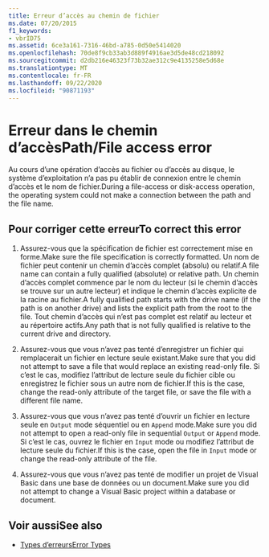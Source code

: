 ```yaml
---
title: Erreur d’accès au chemin de fichier
ms.date: 07/20/2015
f1_keywords:
- vbrID75
ms.assetid: 6ce3a161-7316-46bd-a785-0d50e5414020
ms.openlocfilehash: 70de8f9cb33ab3d889f4916ae3d5de48cd218092
ms.sourcegitcommit: d2db216e46323f73b32ae312c9e4135258e5d68e
ms.translationtype: MT
ms.contentlocale: fr-FR
ms.lasthandoff: 09/22/2020
ms.locfileid: "90871193"
---
```

# <a name="pathfile-access-error"></a><span data-ttu-id="898ee-102">Erreur dans le chemin d’accès</span><span class="sxs-lookup"><span data-stu-id="898ee-102">Path/File access error</span></span>

<span data-ttu-id="898ee-103">Au cours d’une opération d’accès au fichier ou d’accès au disque, le système d’exploitation n’a pas pu établir de connexion entre le chemin d’accès et le nom de fichier.</span><span class="sxs-lookup"><span data-stu-id="898ee-103">During a file-access or disk-access operation, the operating system could not make a connection between the path and the file name.</span></span>  
  
## <a name="to-correct-this-error"></a><span data-ttu-id="898ee-104">Pour corriger cette erreur</span><span class="sxs-lookup"><span data-stu-id="898ee-104">To correct this error</span></span>  
  
1. <span data-ttu-id="898ee-105">Assurez-vous que la spécification de fichier est correctement mise en forme.</span><span class="sxs-lookup"><span data-stu-id="898ee-105">Make sure the file specification is correctly formatted.</span></span> <span data-ttu-id="898ee-106">Un nom de fichier peut contenir un chemin d’accès complet (absolu) ou relatif.</span><span class="sxs-lookup"><span data-stu-id="898ee-106">A file name can contain a fully qualified (absolute) or relative path.</span></span> <span data-ttu-id="898ee-107">Un chemin d’accès complet commence par le nom du lecteur (si le chemin d’accès se trouve sur un autre lecteur) et indique le chemin d’accès explicite de la racine au fichier.</span><span class="sxs-lookup"><span data-stu-id="898ee-107">A fully qualified path starts with the drive name (if the path is on another drive) and lists the explicit path from the root to the file.</span></span> <span data-ttu-id="898ee-108">Tout chemin d’accès qui n’est pas complet est relatif au lecteur et au répertoire actifs.</span><span class="sxs-lookup"><span data-stu-id="898ee-108">Any path that is not fully qualified is relative to the current drive and directory.</span></span>  
  
2. <span data-ttu-id="898ee-109">Assurez-vous que vous n’avez pas tenté d’enregistrer un fichier qui remplacerait un fichier en lecture seule existant.</span><span class="sxs-lookup"><span data-stu-id="898ee-109">Make sure that you did not attempt to save a file that would replace an existing read-only file.</span></span> <span data-ttu-id="898ee-110">Si c’est le cas, modifiez l’attribut de lecture seule du fichier cible ou enregistrez le fichier sous un autre nom de fichier.</span><span class="sxs-lookup"><span data-stu-id="898ee-110">If this is the case, change the read-only attribute of the target file, or save the file with a different file name.</span></span>  
  
3. <span data-ttu-id="898ee-111">Assurez-vous que vous n’avez pas tenté d’ouvrir un fichier en lecture seule en `Output` mode séquentiel ou en `Append` mode.</span><span class="sxs-lookup"><span data-stu-id="898ee-111">Make sure you did not attempt to open a read-only file in sequential `Output` or `Append` mode.</span></span> <span data-ttu-id="898ee-112">Si c’est le cas, ouvrez le fichier en `Input` mode ou modifiez l’attribut de lecture seule du fichier.</span><span class="sxs-lookup"><span data-stu-id="898ee-112">If this is the case, open the file in `Input` mode or change the read-only attribute of the file.</span></span>  
  
4. <span data-ttu-id="898ee-113">Assurez-vous que vous n’avez pas tenté de modifier un projet de Visual Basic dans une base de données ou un document.</span><span class="sxs-lookup"><span data-stu-id="898ee-113">Make sure you did not attempt to change a Visual Basic project within a database or document.</span></span>  
  
## <a name="see-also"></a><span data-ttu-id="898ee-114">Voir aussi</span><span class="sxs-lookup"><span data-stu-id="898ee-114">See also</span></span>

- [<span data-ttu-id="898ee-115">Types d’erreurs</span><span class="sxs-lookup"><span data-stu-id="898ee-115">Error Types</span></span>](../../programming-guide/language-features/error-types.md)
